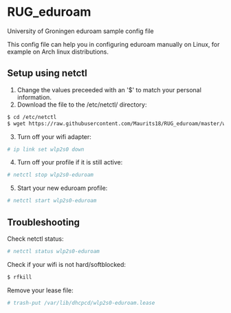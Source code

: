 # RUG_eduroam
University of Groningen eduroam sample config file

This config file can help you in configuring eduroam manually on Linux, for example on Arch linux distributions. 

## Setup using netctl

1. Change the values preceeded with an '$' to match your personal information.
2. Download the file to the /etc/netctl/ directory:
```sh
$ cd /etc/netctl
$ wget https://raw.githubusercontent.com/Maurits18/RUG_eduroam/master/wlp2s0-eduroam
```
3. Turn off your wifi adapter:
```sh
# ip link set wlp2s0 down
```
4. Turn off your profile if it is still active:
```sh
# netctl stop wlp2s0-eduroam
```
5. Start your new eduroam profile:
```sh
# netctl start wlp2s0-eduroam
```

## Troubleshooting
Check netctl status:
```sh
# netctl status wlp2s0-eduroam
```
Check if your wifi is not hard/softblocked:
```sh
$ rfkill
```

Remove your lease file:
```sh
# trash-put /var/lib/dhcpcd/wlp2s0-eduroam.lease
```

